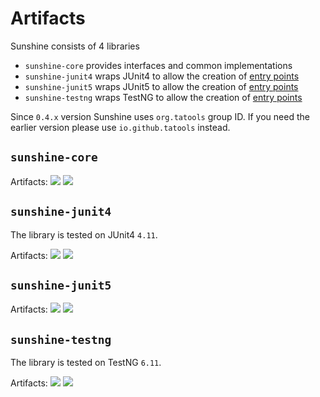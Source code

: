 # Artifacts

Sunshine consists of 4 libraries
- `sunshine-core` provides interfaces and common implementations
- `sunshine-junit4` wraps JUnit4 to allow the creation of [entry points](entry-points.md)
- `sunshine-junit5` wraps JUnit5 to allow the creation of [entry points](entry-points.md)
- `sunshine-testng` wraps TestNG to allow the creation of [entry points](entry-points.md)

Since `0.4.x` version Sunshine uses `org.tatools` group ID. If you need the earlier version
please use `io.github.tatools` instead.

## `sunshine-core`
Artifacts:
[![](https://img.shields.io/maven-central/v/org.tatools/sunshine-core.svg)](https://search.maven.org/search?q=g:%22org.tatools%22%20AND%20a:%22sunshine-core%22)
[![](https://www.javadoc.io/badge/org.tatools/sunshine-core.svg)](https://www.javadoc.io/doc/org.tatools/sunshine-core)

## `sunshine-junit4`
The library is tested on JUnit4 `4.11`.

Artifacts:
[![](https://img.shields.io/maven-central/v/org.tatools/sunshine-junit4.svg)](https://search.maven.org/search?q=g:%22org.tatools%22%20AND%20a:%22sunshine-junit4%22)
[![](https://www.javadoc.io/badge/org.tatools/sunshine-junit4.svg)](https://www.javadoc.io/doc/org.tatools/sunshine-junit4)

## `sunshine-junit5`
Artifacts:
[![](https://img.shields.io/maven-central/v/org.tatools/sunshine-junit5.svg)](https://search.maven.org/search?q=g:%22org.tatools%22%20AND%20a:%22sunshine-junit5%22)
[![](https://www.javadoc.io/badge/org.tatools/sunshine-junit5.svg)](https://www.javadoc.io/doc/org.tatools/sunshine-junit5)

## `sunshine-testng`
The library is tested on TestNG `6.11`.

Artifacts:
[![](https://img.shields.io/maven-central/v/org.tatools/sunshine-testng.svg)](https://search.maven.org/search?q=g:%22org.tatools%22%20AND%20a:%22sunshine-testng%22)
[![](https://www.javadoc.io/badge/org.tatools/sunshine-testng.svg)](https://www.javadoc.io/doc/org.tatools/sunshine-testng)

